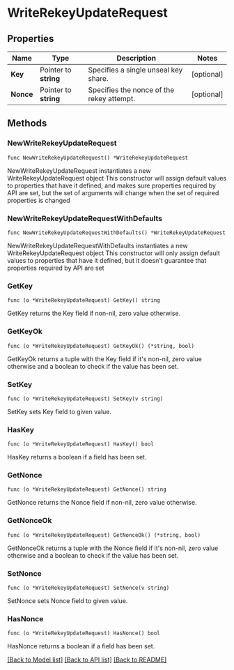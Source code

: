 # WriteRekeyUpdateRequest

## Properties

Name | Type | Description | Notes
------------ | ------------- | ------------- | -------------
**Key** | Pointer to **string** | Specifies a single unseal key share. | [optional] 
**Nonce** | Pointer to **string** | Specifies the nonce of the rekey attempt. | [optional] 

## Methods

### NewWriteRekeyUpdateRequest

`func NewWriteRekeyUpdateRequest() *WriteRekeyUpdateRequest`

NewWriteRekeyUpdateRequest instantiates a new WriteRekeyUpdateRequest object
This constructor will assign default values to properties that have it defined,
and makes sure properties required by API are set, but the set of arguments
will change when the set of required properties is changed

### NewWriteRekeyUpdateRequestWithDefaults

`func NewWriteRekeyUpdateRequestWithDefaults() *WriteRekeyUpdateRequest`

NewWriteRekeyUpdateRequestWithDefaults instantiates a new WriteRekeyUpdateRequest object
This constructor will only assign default values to properties that have it defined,
but it doesn't guarantee that properties required by API are set

### GetKey

`func (o *WriteRekeyUpdateRequest) GetKey() string`

GetKey returns the Key field if non-nil, zero value otherwise.

### GetKeyOk

`func (o *WriteRekeyUpdateRequest) GetKeyOk() (*string, bool)`

GetKeyOk returns a tuple with the Key field if it's non-nil, zero value otherwise
and a boolean to check if the value has been set.

### SetKey

`func (o *WriteRekeyUpdateRequest) SetKey(v string)`

SetKey sets Key field to given value.

### HasKey

`func (o *WriteRekeyUpdateRequest) HasKey() bool`

HasKey returns a boolean if a field has been set.

### GetNonce

`func (o *WriteRekeyUpdateRequest) GetNonce() string`

GetNonce returns the Nonce field if non-nil, zero value otherwise.

### GetNonceOk

`func (o *WriteRekeyUpdateRequest) GetNonceOk() (*string, bool)`

GetNonceOk returns a tuple with the Nonce field if it's non-nil, zero value otherwise
and a boolean to check if the value has been set.

### SetNonce

`func (o *WriteRekeyUpdateRequest) SetNonce(v string)`

SetNonce sets Nonce field to given value.

### HasNonce

`func (o *WriteRekeyUpdateRequest) HasNonce() bool`

HasNonce returns a boolean if a field has been set.


[[Back to Model list]](../README.md#documentation-for-models) [[Back to API list]](../README.md#documentation-for-api-endpoints) [[Back to README]](../README.md)



